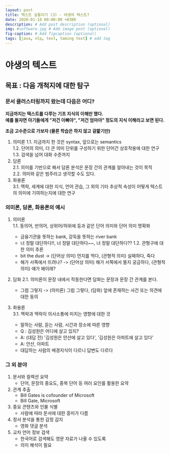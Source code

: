 ```yaml
---
layout: post
title: 텍스트 길들이기 (3) - 야생의 텍스트?
date: 2020-01-10 00:00:00 +0300
description: # Add post description (optional)
img: #software.jpg # Add image post (optional)
fig-caption: # Add figcaption (optional)
tags: [java, nlp, text, taming text] # add tag
---
```


# 야생의 텍스트
## 목표 : 다음 개척지에 대한 탐구
 
### 문서 클러스터링까지 왔는데 다음은 어디?
**지금까지는 텍스트를 다루는 기초 지식의 이해만 했다.**  
**예를 들자면 아기들에게 "저건 아빠야", "저건 엄마야" 정도의 지식 이해라고 보면 된다.**  

**조금 고수준으로 가보자 (물론 학습은 하지 않고 겉핥기만)**
1. 의미론
1.1. 지금까지 한 것은  syntax, 앞으로는 semantics  
1.2. 단어의 의미, 더 큰 의미 단위를 구성하기 위한 단어간 상호작용에 대한 연구  
1.3. 검색을 넘어 대화 수준까지
2. 담론  
2.1. 의미를 기반으로 해서 담론 분석은 문장 간의 관계를 알아내는 것이 목적  
2.2. 의미와 같은 범주라고 생각할 수도 있다.
3. 화용론  
3.1. 맥락, 세계에 대한 지식, 언어 관습, 그 외의 기타 추상적 속성이 어떻게 텍스트의 의미에 기여하는지에 대한 연구

### 의미론, 담론, 화용론의 예시
1. 의미론  
1.1. 동의어, 반의어, 상위어/하위에 등과 같은 단어 의미와 단어 의미 명확화        
   * 금융기관을 뜻하는 bank, 강둑을 뜻하는 river bank
   * 너 정말 대단하다!!, 너 정말 대단하다~~, 너 정말 대단하다??
1.2. 관형구에 대한 의미 추론  
   * bit the dust -> (단어상 의미) 먼지를 먹다, (관형적 의미) 실패하다, 죽다
   * 해가 서쪽에서 뜨려나? -> (단어상 의미) 해가 서쪽에서 뜰지 궁금하다, (관형적 의미) 얘가 왜이래?  
   
2. 담화
2.1. 의미론이 문장 내에서 작동한다면 담화는 문장과 문장 간 관계를 본다.
   * 그럼 그렇지 -> (의미론) 그럼 그렇다, (담화) 앞에 존재하는 사건 또는 의견에 대한 동의  

3. 화용론  
3.1. 맥락과 맥락이 의사소통에 미치는 영향에 대한 것
   * 말하는 사람, 듣는 사람, 시간과 장소에 따른 영향  
   * Q : 김성원은 어디에 살고 있지?  
   * A: (대답 전) '김성원은 안산에 살고 있다', '김성원은 아파트에 살고 있다'
   * A: 안산, 아파트
   * 대답하는 사람의 배경지식이 다르니 답변도 다르다
   
### 그 외 분야
1. 문서와 컬렉션 요약
   * 단어, 문장의 중요도, 중복 단어 등 여러 요인를 활용한 요약
2. 관계 추출
   * Bill Gates is cofounder of Microsoft
   * Bill Gate, Microsoft
3. 중요 콘텐츠와 인물 식별  
   * 사람에 따라 문서에 대한 흥미가 다름
4. 정서 분석을 통한 감정 감지  
   * 영화 댓글 분석
5. 교차 언어 정보 검색
   * 한국어로 검색해도 영문 자료가 나올 수 있도록  
   * 의미 해석이 필요  